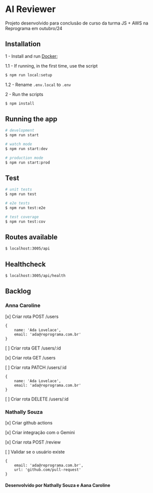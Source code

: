 # AI Reviewer

Projeto desenvolvido para conclusão de curso da turma JS + AWS na Reprograma em outubro/24

## Installation

1 - Install and run [Docker](https://www.docker.com/);

1.1 - If running, in the first time, use the script

```bash
$ npm run local:setup
```

1.2 - Rename `.env.local` to `.env`

2 - Run the scripts

```bash
$ npm install
```

## Running the app

```bash
# development
$ npm run start

# watch mode
$ npm run start:dev

# production mode
$ npm run start:prod
```

## Test

```bash
# unit tests
$ npm run test

# e2e tests
$ npm run test:e2e

# test coverage
$ npm run test:cov
```

## Routes available

```bash
$ localhost:3005/api
```

## Healthcheck

```bash
$ localhost:3005/api/health
```

## Backlog

### Anna Caroline

[x] Criar rota POST /users

```
{
    name: 'Ada Lovelace',
    email: 'ada@reprograma.com.br'
}
```

[ ] Criar rota GET /users/:id

[x] Criar rota GET /users

[ ] Criar rota PATCH /users/:id

```
{
    name: 'Ada Lovelace',
    email: 'ada@reprograma.com.br'
}
```

[ ] Criar rota DELETE /users/:id

### Nathally Souza

[x] Criar github actions

[x] Criar integração com o Gemini

[x] Criar rota POST /review

[ ] Validar se o usuário existe

```
{
    email: 'ada@reprograma.com.br',
    url: 'github.com/pull-request'
}
```

#### Desenvolvido por Nathally Souza e Aana Caroline
